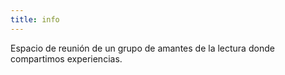 ```yaml
---
title: info
---
```


Espacio de reunión de un grupo de amantes de la lectura donde compartimos experiencias.